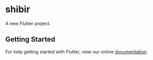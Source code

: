 # shibir

A new Flutter project.

## Getting Started

For help getting started with Flutter, view our online
[documentation](https://flutter.io/).
